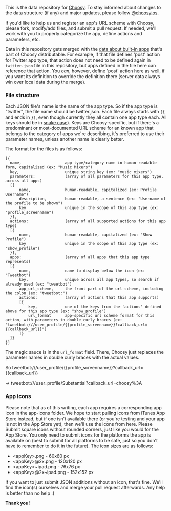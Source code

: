 This is the data repository for [Choosy](https://github.com/substantial/choosy). To stay informed about changes to the data structure (if any) and major updates, please follow [@choosyios](http://www.twitter.com/choosyios).

If you'd like to help us and register an app's URL scheme with Choosy, please fork, modify/add files, and submit a pull request. If needed, we'll work with you to properly categorize the app, define actions and parameters, etc.

Data in this repository gets merged with the [data about built-in apps](https://github.com/substantial/choosy/blob/master/Choosy/Resources/systemAppTypes.json) that's part of Choosy distributable. For example, if that file defines 'post' action for Twitter app type, that action does not need to be defined again in `twitter.json` file in this repository, but apps defined in the file here can reference that action.  You _can_, however, define 'post' action here as well, if you want its definition to override the definition there (server data always win over local data during the merge).

### File structure

Each JSON file's name is the name of the app type. So if the app type is "twitter", the file name should be twitter.json. Each file always starts with `[{` and ends in `}]`, even though currently they all contain one app type each. All keys should be in [snake case](http://en.wikipedia.org/wiki/Snake_case)). Keys are Choosy-specific, but if there's a predominant or most-documented URL scheme for an known app that belongs to the category of apps we're describing, it's preferred to use their parameter names, unless another name is clearly better.

The format for the files is as follows:

``` 
[{
  name,                   app type/category name in human-readable form, capitalized (ex: "Music Mixers")
  key,                    unique string key (ex: "music_mixers")
  parameters:             (array of all parameters for this app type, across all apps)
  [{
      name,               human-readable, capitalized (ex: Profile Username")
      description,        human-readable, a sentence (ex: "Username of the profile to be shown")
      key                 unique in the scope of this app type (ex: "profile_screenname")
  }], 
  actions:                (array of all supported actions for this app type)
  [{
      name,               human-readable, capitalized (ex: "Show Profile")
      key                 unique in the scope of this app type (ex: "show_profile")
  }],
  apps:                   (array of all apps that this app type represents)
  [{
      name,               name to display below the icon (ex: "Tweetbot")
      key,                unique across all app types, so search if already used (ex: "tweetbot")
      app_url_scheme,     the front part of the url scheme, including the colon (ex: "tweetbot:")
      actions:            (array of actions that this app supports)
      [{
          key,            one of the keys from the 'actions' defined above for this app type (ex: "show_profile")
          url_format      app-specific url scheme format for this action, with parameters in double curly braces (ex: "tweetbot:///user_profile/{{profile_screenname}}?callback_url={{callback_url}}")
      ]}
  ]}
}]
```

The magic sauce is in the `url_format` field. There, Choosy just replaces the parameter names in double curly braces with the actual values. 

So tweetbot:///user_profile/{{profile_screenname}}?callback_url={{callback_url}}

-> tweetbot:///user_profile/Substantial?callback_url=choosy%3A

### App icons

Please note that as of this writing, each app requires a corresponding app icon in the app-icons folder. We hope to start pulling icons from iTunes App Store instead, but if one isn't available there (or you're testing and your app is not in the App Store yet), then we'll use the icons from here. Please Submit square icons without rounded corners, just like you would for the App Store. You only need to submit icons for the platforms the app is available on (best to submit for all platforms to be safe, just so you don't have to remember to do it in the future). The icon sizes are as follows:

* \<appKey\>.png - 60x60 px
* \<appKey\>@2x.png - 120x120 px
* \<appKey\>~ipad.png - 76x76 px
* \<appKey\>@2x~ipad.png - 152x152 px

If you want to just submit JSON additions without an icon, that's fine. We'll find the icon(s) ourselves and merge your pull request afterwards. Any help is better than no help :)


**Thank you!**
